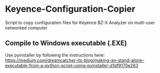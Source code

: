 # Keyence-Configuration-Copier
Script to copy configuration files for Keyence BZ-X Analyzer on multi-user networked computer

## Compile to Windows executable (.EXE)

Use pyinstaller by following the instructions here:
https://medium.com/dreamcatcher-its-blog/making-an-stand-alone-executable-from-a-python-script-using-pyinstaller-d1df9170e263

